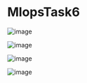 # MlopsTask6

![image](https://github.com/RumaisaIlyas/MlopsTask6/assets/119864397/65772b1d-7c05-442d-9177-107936c3b11a)

![image](https://github.com/RumaisaIlyas/MlopsTask6/assets/119864397/5d64a167-281e-4055-bacc-6a78894fe40e)

![image](https://github.com/RumaisaIlyas/MlopsTask6/assets/119864397/13a60522-d027-44ae-b72c-4bb94bdb7741)


![image](https://github.com/RumaisaIlyas/MlopsTask6/assets/88324452/a2ec6c58-d69f-4861-b9bb-cb1689455535)


